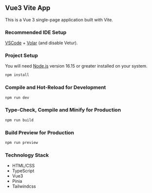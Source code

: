 

## Vue3 Vite App
This is a Vue 3 single-page application built with Vite.


### Recommended IDE Setup

[VSCode](https://code.visualstudio.com/) + [Volar](https://marketplace.visualstudio.com/items?itemName=Vue.volar) (and disable Vetur).

### Project Setup

You will need [Node.js](https://nodejs.org) version 16.15 or greater installed on your system.
```sh
npm install
```

### Compile and Hot-Reload for Development

```sh
npm run dev
```

### Type-Check, Compile and Minify for Production

```sh
npm run build
```

### Build Preview for Production

```sh
npm run preview
```

### Technology Stack

*   HTML/CSS
*   TypeScript
*   Vue3
*   Pinia
*   Tailwindcss